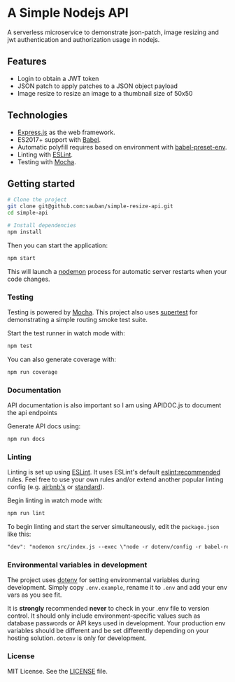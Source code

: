 # A Simple Nodejs API
A serverless microservice to demonstrate json-patch, image resizing 
and jwt authentication and authorization usage in nodejs.

## Features

- Login to obtain a JWT token
- JSON patch to apply patches to a JSON object payload
- Image resize to resize an image to a thumbnail size of 50x50

## Technologies

- [Express.js](https://expressjs.com/) as the web framework.
- ES2017+ support with [Babel](https://babeljs.io/).
- Automatic polyfill requires based on environment with [babel-preset-env](https://github.com/babel/babel-preset-env).
- Linting with [ESLint](http://eslint.org/).
- Testing with [Mocha](https://mochajs.org/).

## Getting started

```sh
# Clone the project
git clone git@github.com:sauban/simple-resize-api.git
cd simple-api

# Install dependencies
npm install

```

Then you can start the application:

```sh
npm start
```

This will launch a [nodemon](https://nodemon.io/) process for automatic server restarts when your code changes.

### Testing

Testing is powered by [Mocha](https://mochajs.org/). This project also uses [supertest](https://github.com/visionmedia/supertest) for demonstrating a simple routing smoke test suite.

Start the test runner in watch mode with:

```sh
npm test
```

You can also generate coverage with:

```sh
npm run coverage
```

### Documentation

API documentation is also important so I am using APIDOC.js to document the api endpoints

Generate API docs using:

```sh
npm run docs
```


### Linting

Linting is set up using [ESLint](http://eslint.org/). It uses ESLint's default [eslint:recommended](https://github.com/eslint/eslint/blob/master/conf/eslint.json) rules. Feel free to use your own rules and/or extend another popular linting config (e.g. [airbnb's](https://www.npmjs.com/package/eslint-config-airbnb) or [standard](https://github.com/feross/eslint-config-standard)).

Begin linting in watch mode with:

```sh
npm run lint
```

To begin linting and start the server simultaneously, edit the `package.json` like this:

```md
"dev": "nodemon src/index.js --exec \"node -r dotenv/config -r babel-register\" | npm run lint"
```

### Environmental variables in development

The project uses [dotenv](https://www.npmjs.com/package/dotenv) for setting environmental variables during development. Simply copy `.env.example`, rename it to `.env` and add your env vars as you see fit. 

It is **strongly** recommended **never** to check in your .env file to version control. It should only include environment-specific values such as database passwords or API keys used in development. Your production env variables should be different and be set differently depending on your hosting solution. `dotenv` is only for development.

### License

MIT License. See the [LICENSE](LICENSE) file.
